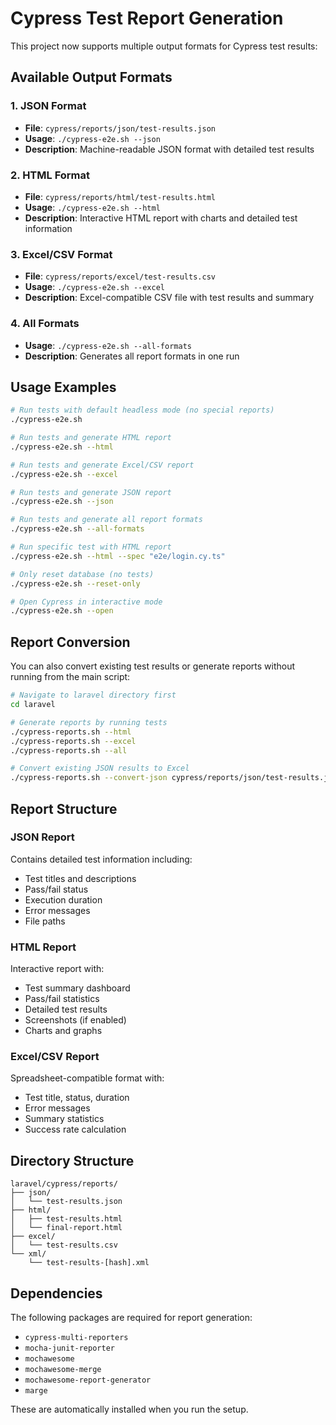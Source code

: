 # Cypress Test Report Generation

This project now supports multiple output formats for Cypress test results:

## Available Output Formats

### 1. JSON Format

- **File**: `cypress/reports/json/test-results.json`
- **Usage**: `./cypress-e2e.sh --json`
- **Description**: Machine-readable JSON format with detailed test results

### 2. HTML Format

- **File**: `cypress/reports/html/test-results.html`
- **Usage**: `./cypress-e2e.sh --html`
- **Description**: Interactive HTML report with charts and detailed test information

### 3. Excel/CSV Format

- **File**: `cypress/reports/excel/test-results.csv`
- **Usage**: `./cypress-e2e.sh --excel`
- **Description**: Excel-compatible CSV file with test results and summary

### 4. All Formats

- **Usage**: `./cypress-e2e.sh --all-formats`
- **Description**: Generates all report formats in one run

## Usage Examples

```bash
# Run tests with default headless mode (no special reports)
./cypress-e2e.sh

# Run tests and generate HTML report
./cypress-e2e.sh --html

# Run tests and generate Excel/CSV report
./cypress-e2e.sh --excel

# Run tests and generate JSON report
./cypress-e2e.sh --json

# Run tests and generate all report formats
./cypress-e2e.sh --all-formats

# Run specific test with HTML report
./cypress-e2e.sh --html --spec "e2e/login.cy.ts"

# Only reset database (no tests)
./cypress-e2e.sh --reset-only

# Open Cypress in interactive mode
./cypress-e2e.sh --open
```

## Report Conversion

You can also convert existing test results or generate reports without running from the main script:

```bash
# Navigate to laravel directory first
cd laravel

# Generate reports by running tests
./cypress-reports.sh --html
./cypress-reports.sh --excel
./cypress-reports.sh --all

# Convert existing JSON results to Excel
./cypress-reports.sh --convert-json cypress/reports/json/test-results.json
```

## Report Structure

### JSON Report

Contains detailed test information including:

- Test titles and descriptions
- Pass/fail status
- Execution duration
- Error messages
- File paths

### HTML Report

Interactive report with:

- Test summary dashboard
- Pass/fail statistics
- Detailed test results
- Screenshots (if enabled)
- Charts and graphs

### Excel/CSV Report

Spreadsheet-compatible format with:

- Test title, status, duration
- Error messages
- Summary statistics
- Success rate calculation

## Directory Structure

```
laravel/cypress/reports/
├── json/
│   └── test-results.json
├── html/
│   ├── test-results.html
│   └── final-report.html
├── excel/
│   └── test-results.csv
└── xml/
    └── test-results-[hash].xml
```

## Dependencies

The following packages are required for report generation:

- `cypress-multi-reporters`
- `mocha-junit-reporter`
- `mochawesome`
- `mochawesome-merge`
- `mochawesome-report-generator`
- `marge`

These are automatically installed when you run the setup.
